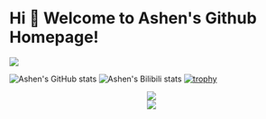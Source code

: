 # Hi 🐼 Welcome to Ashen's Github Homepage!
<img src="https://readme-typing-svg.herokuapp.com/?lines=Hello%20World!;非淡泊无以明志，非宁静注无以致远。;非学无以广才，非志无以成学。;淫慢则不能励精，险躁则不能治性。&font=Roboto" />

</p>

![Ashen's GitHub stats](https://github-readme-stats.vercel.app/api?username=AshenOneme&show_icons=true&theme=radical)
![Ashen's Bilibili stats](https://stats.justsong.cn/api/bilibili/?id=32783374&theme=dark)
[![trophy](https://github-profile-trophy.vercel.app/?username=AshenOneme&theme=onedark)](https://github.com/ryo-ma/github-profile-trophy)
<div align="center"> <img src="https://activity-graph.herokuapp.com/graph?username=AshenOneme&theme=xcode" /> </div>
<div align="center"> <img src="https://visitor-badge.glitch.me/badge?page_id=AshenOneme" /> </div>  
